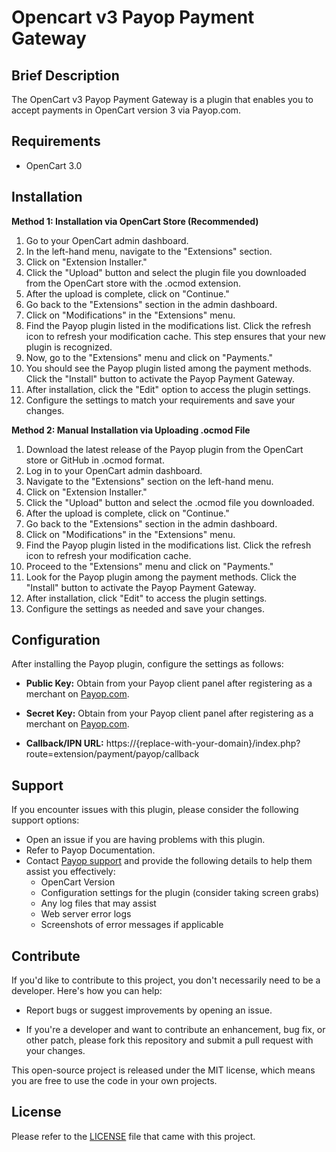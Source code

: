 Opencart v3 Payop Payment Gateway
=====================

## Brief Description

The OpenCart v3 Payop Payment Gateway is a plugin that enables you to accept payments in OpenCart version 3 via Payop.com.

## Requirements

- OpenCart 3.0

## Installation

**Method 1: Installation via OpenCart Store (Recommended)**

1. Go to your OpenCart admin dashboard.
2. In the left-hand menu, navigate to the "Extensions" section.
3. Click on "Extension Installer."
4. Click the "Upload" button and select the plugin file you downloaded from the OpenCart store with the .ocmod extension.
5. After the upload is complete, click on "Continue."
6. Go back to the "Extensions" section in the admin dashboard.
7. Click on "Modifications" in the "Extensions" menu.
8. Find the Payop plugin listed in the modifications list. Click the refresh icon to refresh your modification cache. This step ensures that your new plugin is recognized.
9. Now, go to the "Extensions" menu and click on "Payments."
10. You should see the Payop plugin listed among the payment methods. Click the "Install" button to activate the Payop Payment Gateway.
11. After installation, click the "Edit" option to access the plugin settings.
12. Configure the settings to match your requirements and save your changes.

**Method 2: Manual Installation via Uploading .ocmod File**

1. Download the latest release of the Payop plugin from the OpenCart store or GitHub in .ocmod format.
2. Log in to your OpenCart admin dashboard.
3. Navigate to the "Extensions" section on the left-hand menu.
4. Click on "Extension Installer."
5. Click the "Upload" button and select the .ocmod file you downloaded.
6. After the upload is complete, click on "Continue."
7. Go back to the "Extensions" section in the admin dashboard.
8. Click on "Modifications" in the "Extensions" menu.
9. Find the Payop plugin listed in the modifications list. Click the refresh icon to refresh your modification cache.
10. Proceed to the "Extensions" menu and click on "Payments."
11. Look for the Payop plugin among the payment methods. Click the "Install" button to activate the Payop Payment Gateway.
12. After installation, click "Edit" to access the plugin settings.
13. Configure the settings as needed and save your changes.

## Configuration

After installing the Payop plugin, configure the settings as follows:

- **Public Key:** Obtain from your Payop client panel after registering as a merchant on [Payop.com](https://payop.com).

- **Secret Key:** Obtain from your Payop client panel after registering as a merchant on [Payop.com](https://payop.com).

- **Callback/IPN URL:** https://{replace-with-your-domain}/index.php?route=extension/payment/payop/callback

## Support

If you encounter issues with this plugin, please consider the following support options:

- Open an issue if you are having problems with this plugin.
- Refer to Payop Documentation.
- Contact [Payop support](https://payop.com/en/contact-us) and provide the following details to help them assist you effectively:
   - OpenCart Version
   - Configuration settings for the plugin (consider taking screen grabs)
   - Any log files that may assist
   - Web server error logs
   - Screenshots of error messages if applicable

## Contribute

If you'd like to contribute to this project, you don't necessarily need to be a developer. Here's how you can help:

- Report bugs or suggest improvements by opening an issue.

- If you're a developer and want to contribute an enhancement, bug fix, or other patch, please fork this repository and submit a pull request with your changes.

This open-source project is released under the MIT license, which means you are free to use the code in your own projects.

## License

Please refer to the 
[LICENSE](https://github.com/Payop/opencart-v3-plugin/blob/master/LICENSE)
file that came with this project.
